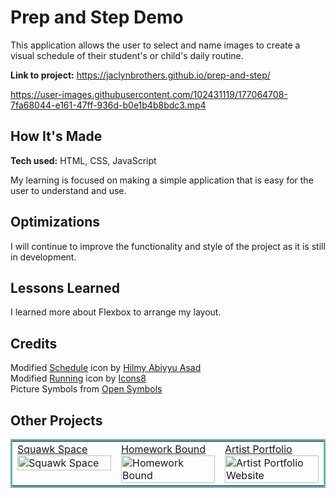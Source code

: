 # Prep and Step Demo
This application allows the user to select and name images to create a visual schedule of their student's or child's daily routine. 

**Link to project:** https://jaclynbrothers.github.io/prep-and-step/

https://user-images.githubusercontent.com/102431119/177064708-7fa68044-e161-47ff-936d-b0e1b4b8bdc3.mp4

## How It's Made

**Tech used:** HTML, CSS, JavaScript

My learning is focused on making a simple application that is easy for the user to understand and use.

## Optimizations
I will continue to improve the functionality and style of the project as it is still in development.  

## Lessons Learned
I learned more about Flexbox to arrange my layout. 

## Credits

Modified <a target="_blank" href="https://freeicons.io/mobile-user-interface/calendar-date-time-day-schedule-icon-452907#" alt="Link to Schedule Icon by Hilmy Abiyyu Asad">Schedule</a> icon by <a target="_blank" href="https://freeicons.io/profile/75801">Hilmy Abiyyu Asad</a>
<br>
Modified <a target="_blank" href="https://icons8.com/icon/916/running" alt="Link to Running Icon by Icons8">Running</a> icon by <a target="_blank" href="https://icons8.com">Icons8</a>
<br>
Picture Symbols from <a href="https://www.opensymbols.org/" alt="Link to opensymbols.org">Open Symbols</a>

## Other Projects

<table bordercolor="#66b2b2">
  <tr>
  <td width="33.3%"  style="align:center;" valign="top">
	<a target="_blank" href="https://github.com/jaclynbrothers/squawk-space">Squawk Space</a>
    	<br>
    	<a target="_blank" href="https://github.com/jaclynbrothers/squawk-space">
    	<img src="https://media.giphy.com/media/7dsiIBgG8OuU95SUvF/giphy.gif" width="100%"  alt="Squawk Space">
        </a>
    </td>
    <td width="33.3%"  style="align:center;" valign="top">
	<a target="_blank" href="https://github.com/jaclynbrothers/homework-bound">Homework Bound</a>
    	<br>
    	<a target="_blank" href="https://github.com/jaclynbrothers/homework-bound">
    	<img src="https://media.giphy.com/media/MZ2Jzzzb77f5LKH3w4/giphy.gif" width="100%"  alt="Homework Bound">
        </a>
    </td>
    <td width="33.3%" valign="top">
	<a target="_blank" href="https://github.com/jaclynbrothers/artist-portfolio">Artist Portfolio</a>
      	<br>
        <a target="_blank" href="https://github.com/jaclynbrothers/artist-portfolio">
          <img src="https://media.giphy.com/media/OtZnHQvpwaGOxKxoi1/giphy.gif" width="100%" alt="Artist Portfolio Website">
        </a>
    </td>
  </tr>
</table>

